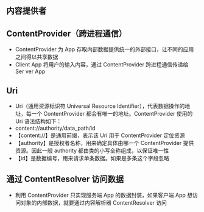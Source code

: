 ## 内容提供者

## ContentProvider（跨进程通信）
* ContentProvider 为 App 存取内部数据提供统一的外部接口，让不同的应用之间得以共享数据
* Client App 将用户的输入内容，通过 ContentProvider 跨进程通信传递给 Ser ver App

## Uri
* Uri（通用资源标识符 Universal Resource Identifier），代表数据操作的地址，每一个 ContentProvider 都会有唯一的地址。ContentProvider 使用的 Uri 语法结构如下：
* content://authority/data_path/id
* 【content://】是通用前缀，表示该 Uri 用于 ContentProvider 定位资源
* 【authority】是授权者名称，用来确定具体由哪一个 ContentProvider 提供资源。因此一般 authority 都由类的小写全称组成，以保证唯一性
* 【id】是数据编号，用来请求单条数据。如果是多条这个字段忽略

## 通过 ContentResolver 访问数据
* 利用 ContentProvider 只实现服务端 App 的数据封装，如果客户端 App 想访问对象的内部数据，就要通过内容解析器 ContentResolver 访问